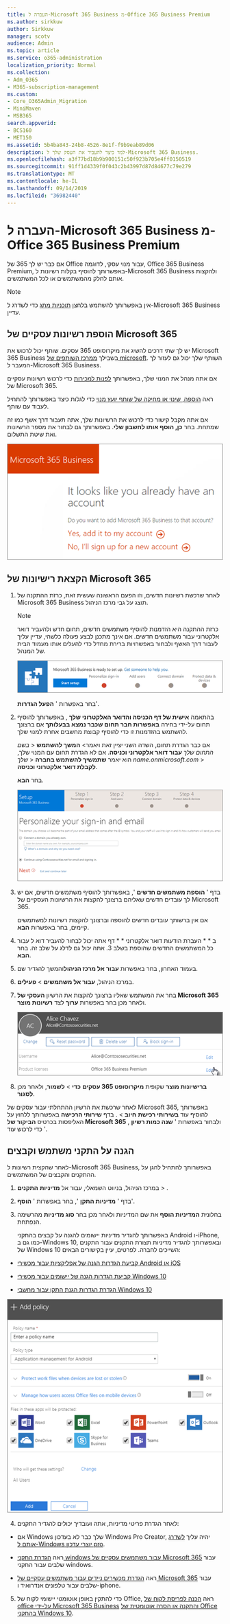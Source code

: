 ```yaml
---
title: העברה ל-Microsoft 365 Business מ-Office 365 Business Premium
ms.author: sirkkuw
author: Sirkkuw
manager: scotv
audience: Admin
ms.topic: article
ms.service: o365-administration
localization_priority: Normal
ms.collection:
- Adm_O365
- M365-subscription-management
ms.custom:
- Core_O365Admin_Migration
- MiniMaven
- MSB365
search.appverid:
- BCS160
- MET150
ms.assetid: 5b4ba843-24b8-4526-8e1f-f9b9eab89d06
description: למד כיצד להעביר את העסק שלך ל-Microsoft 365 Business.
ms.openlocfilehash: a3f77bd18b9b900151c50f923b705e4ff0150519
ms.sourcegitcommit: 91ff1d4339f0f043c2b43997d87d84677c79e279
ms.translationtype: MT
ms.contentlocale: he-IL
ms.lasthandoff: 09/14/2019
ms.locfileid: "36982440"
---
```

# <a name="migrate-to-microsoft-365-business-from-office-365-business-premium"></a>העברה ל-Microsoft 365 Business מ-Office 365 Business Premium

אם כבר יש לך 365 של Office עבור מנוי עסקי, לדוגמה, Office 365 Business Premium, באפשרותך להוסיף בקלות רשיונות ל-Microsoft 365 Business ולהקצות אותם לחלק מהמשתמשים או לכל המשתמשים.
  
> [!NOTE]
> אין באפשרותך להשתמש בלחצן [תוכניות מתג](https://support.office.com/article/73318661-8f33-478b-bcc7-fb8d69dbb22a?.aspx#switchbutton) כדי לשדרג ל-Microsoft 365 Business עדיין. 
  
## <a name="add-microsoft-365-business-licenses"></a>הוספת רשיונות עסקיים של Microsoft 365

יש לך שתי דרכים להשיג את מיקרוסופט 365 עסקים. שותף יכול לרכוש את Microsoft 365 Business בשבילך [ממרכז השותפים של microsoft](get-microsoft-365-business.md). השותף שלך יכול גם לעזור לך המעבר ל-Microsoft 365 Business.
  
אם אתה מנהל את המנוי שלך, באפשרותך [לפנות למכירות](https://www.microsoft.com/microsoft-365/business) כדי לרכוש רשיונות עסקיים של Microsoft 365. 
  
ראה [הוספה, שינוי או מחיקה של שותף יועץ מנוי](https://support.office.com/article/f86e8177-936e-491e-9024-44dea2b296ff) כדי לגלות כיצד באפשרותך להתחיל לעבוד עם שותף. 
  
אם אתה מקבל קישור כדי לרכוש את הרשיונות שלך, אתה תעבור דרך אשף כמו זה שמתחת. בחר **כן, הוסף אותו לחשבון שלי**. באפשרותך גם לבחור את מספר הרשיונות ואת שיטת התשלום.
  
![בקישור לקניה ישירה של Microsoft 365 Business, בחר להוסיף לחשבון הנוכחי שלך, או הירשם לקבלת חשבון חדש.](media/8bc54fd1-9cab-44d5-af91-c471e89aea46.png)
  
## <a name="assign-microsoft-365-licenses"></a>הקצאת רישיונות של Microsoft 365

1. לאחר שרכשת רשיונות חדשים, וזו הפעם הראשונה שעשית זאת, כרזת ההתקנה של Microsoft 365 Business תוצג על גבי מרכז הניהול.
    
    > [!NOTE]
    > כרזת ההתקנה היא הזדמנות להוסיף משתמשים חדשים, תחום חדש ולהעביר דואר אלקטרוני עבור משתמשים חדשים. אם אינך מתכנן לבצע פעולה כלשהי, עדיין עליך לעבור דרך האשף ולבחור באפשרויות ברירת מחדל כדי להעלים אותו מעמוד הבית של המנהל. 
  
   ![בחר באפשרות ' הפעל התקנה ' ב-Microsoft 365 Business מוכן להגדרת כרזה.](media/8d3b0d97-7cca-497f-9364-4b00ad670209.png)
  
    בחר באפשרות ' **הפעל הגדרות**'.
    
2. בהתאמה **אישית של דף הכניסה והדואר האלקטרוני שלך** , באפשרותך להוסיף תחום על-ידי בחירה **באפשרות חבר תחום שכבר נמצא בבעלותך** אם ברצונך להשתמש בהזדמנות זו כדי להוסיף קבוצת מחשבים אחרת למנוי שלך. 
    
    אם כבר הגדרת תחום, השדה השני יציין זאת ויאמר\> **המשך להשתמש** \< _בשם התחום שלך_ **עבור דואר אלקטרוני וכניסה**.   אם לא הגדרת תחום עם המנוי שלך, הוא יאמר **שתמשיך להשתמש בחברה** \< _שלך name.onmicrosoft.com_ \> **לקבלת דואר אלקטרוני וכניסה**.  
    
    בחר **הבא**.
    
    ![בדף התאמה אישית של דף הכניסה והדואר האלקטרוני שלך, בחר להוסיף תחום, או השתמש באחד שאתה משתמש בו.](media/c3f5cfb2-1189-4d2f-803b-c9feb008a7a3.png)
  
3. בדף ' **הוספת משתמשים חדשים** ', באפשרותך להוסיף משתמשים חדשים, אם יש לך עובדים חדשים שאליהם ברצונך להקצות את הרשיונות העסקיים של Microsoft 365. 
    
    אם אין ברשותך עובדים חדשים להוספה וברצונך להקצות רשיונות למשתמשים קיימים, בחר באפשרות **הבא**.
    
4. ב * * העברת הודעות דואר אלקטרוני * * דף אתה יכול לבחור להעביר דוא ל עבור כל המשתמשים החדשים שהוספת בשלב 3. אתה יכול גם לדלג על שלב זה. בחר **הבא**.
    
5. בעמוד האחרון, בחר באפשרות **עבור אל מרכז הניהול**והמשך להגדיר שם.
    
6. במרכז הניהול, **עבור אל משתמשים** \> **פעילים**.
    
7. בחר את המשתמש שאליו ברצונך להקצות את הרשיון **העסקי של Microsoft 365** ולאחר מכן בחר באפשרות **ערוך** לצד **רשיונות מוצר**.
    
    ![בכרטיס המשתמש, בחר בפקודה עריכה לצד רשיונות מוצר.](media/be0fe2d8-7ff8-447c-88f6-d212ed78451c.png)
  
8. **ברישיונות מוצר** שקופית **מיקרוסופט 365 עסקים** **כדי** \> **לשמור**, ולאחר מכן **לסגור**.
    
לאחר שרכשת את הרשיון ההתחלתי עבור עסקים של Microsoft 365, באפשרותך להוסיף עוד **בשירותי רכישת** **חיוב** \> . בדף **שירותי הרכישה** באפשרותך ללחוץ על האליפסות בכרטיס **הביקור של Microsoft 365** , ולבחור באפשרות ' **שנה כמות רשיון** ' כדי לרכוש עוד. 
  
## <a name="protect-user-devices-and-files"></a>הגנה על התקני משתמש וקבצים

לאחר שהקצית רשיונות ל-Microsoft 365 Business, באפשרותך להתחיל להגן על ההתקנים והקבצים של המשתמשים.
  
1. במרכז הניהול, בניווט השמאלי, עבור אל **מדיניות** **התקנים** \> .
    
2. בדף ' **מדיניות התקן** ', בחר באפשרות ' **הוסף**'.
    
3. בחלונית **המדיניות הוסף** את שם המדיניות ולאחר מכן בחר **סוג מדיניות** מהרשימה הנפתחת. 
    
    באפשרותך להגדיר מדיניות יישומים להגנה על קבצים בהתקני Android ו-iPhone, כמו גם ב-Windows 10, ובאפשרותך להגדיר מדיניות תצורת התקנים עבור התקנים של Windows 10 השייכים לחברה. לפרטים, עיין בקישורים הבאים:
    
  - [קביעת הגדרות הגנה של אפליקציות עבור מכשירי Android או iOS](app-protection-settings-for-android-and-ios.md)
    
  - [קביעת הגדרות הגנה של יישומים עבור מכשירי Windows 10](protection-settings-for-windows-10-devices.md)
    
  - [הגדרת הגדרות הגנת התקן עבור מחשבי Windows 10](protection-settings-for-windows-10-pcs.md)
    
   ![בחלונית המדיניות הוסף, הזן שם עבורו ובחר בסוג מדיניות מהתפריט הנפתח.](media/76ef37e4-1d18-4f34-8a0f-391ab1d0ae2b.png)
  
4. לאחר הגדרת פריטי מדיניות, אתה ועובדיך יכולים להגדיר התקנים:
    
  - אם Windows שלך כבר לא בעדכון Windows Pro Creator, יהיה עליך [לשדרג אותם ל-Windows יוצרי עדכון pro](upgrade-to-windows-pro-creators-update.md).
    
  - ראה [הגדרת התקני windows עבור משתמשים עסקיים של Microsoft 365](set-up-windows-devices.md) עבור שלבים עבור התקני windows. 
    
  - ראה [הגדרת מכשירים ניידים עבור משתמשים עסקיים של Microsoft 365](set-up-mobile-devices.md) עבור שלבים עבור טלפונים אנדרואיד ו-iphone. 
    
5. כדי להתקין באופן אוטומטי יישומי לקוח של Office, ראה [הכנה לפריסת לקוח של office על-ידי Microsoft 365 Business](prepare-for-office-client-deployment.md) [והתקנה או הסרה אוטומטית של Office בהתקני Windows 10](auto-install-or-uninstall-office.md).
    



